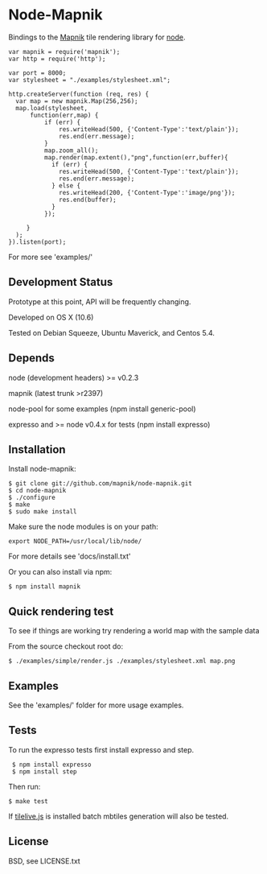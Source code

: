 
# Node-Mapnik
      
  Bindings to the [Mapnik](http://mapnik.org) tile rendering library for [node](http://nodejs.org).
  
    var mapnik = require('mapnik');
    var http = require('http');
    
    var port = 8000;
    var stylesheet = "./examples/stylesheet.xml";
    
    http.createServer(function (req, res) {
      var map = new mapnik.Map(256,256);
      map.load(stylesheet,
          function(err,map) {
              if (err) {
                  res.writeHead(500, {'Content-Type':'text/plain'});
                  res.end(err.message);
              }
              map.zoom_all();
              map.render(map.extent(),"png",function(err,buffer){
                if (err) {
                  res.writeHead(500, {'Content-Type':'text/plain'});
                  res.end(err.message);
                } else {
                  res.writeHead(200, {'Content-Type':'image/png'});
                  res.end(buffer);
                }
              });

         }
      );
    }).listen(port);
  
  For more see 'examples/'


## Development Status
  
  Prototype at this point, API will be frequently changing.
  
  Developed on OS X (10.6)
  
  Tested on Debian Squeeze, Ubuntu Maverick, and Centos 5.4.
  

## Depends

  node (development headers) >= v0.2.3
  
  mapnik (latest trunk >r2397)
  
  node-pool for some examples (npm install generic-pool)
  
  expresso and >= node v0.4.x for tests (npm install expresso)


## Installation
  
  Install node-mapnik:
  
    $ git clone git://github.com/mapnik/node-mapnik.git
    $ cd node-mapnik
    $ ./configure
    $ make
    $ sudo make install

  Make sure the node modules is on your path:
  
    export NODE_PATH=/usr/local/lib/node/
    
  For more details see 'docs/install.txt'

  Or you can also install via npm:
  
    $ npm install mapnik


## Quick rendering test

  To see if things are working try rendering a world map with the sample data
  
  From the source checkout root do:
  
    $ ./examples/simple/render.js ./examples/stylesheet.xml map.png

  
## Examples

  See the 'examples/' folder for more usage examples.

## Tests

  To run the expresso tests first install expresso and step.
  
     $ npm install expresso
     $ npm install step
  
  Then run:
  
    $ make test

  If [tilelive.js](https://github.com/mapbox/tilelive.js/) is installed batch mbtiles generation will also be tested.

## License

  BSD, see LICENSE.txt